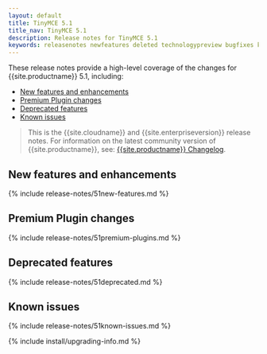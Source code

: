 ```yaml
---
layout: default
title: TinyMCE 5.1
title_nav: TinyMCE 5.1
description: Release notes for TinyMCE 5.1
keywords: releasenotes newfeatures deleted technologypreview bugfixes knownissues
---
```


These release notes provide a high-level coverage of the changes for {{site.productname}} 5.1, including:

- [New features and enhancements](#newfeaturesandenhancements)
- [Premium Plugin changes](#premiumpluginchanges)
- [Deprecated features](#deprecatedfeatures)
- [Known issues](#knownissues)

> This is the {{site.cloudname}} and {{site.enterpriseversion}} release notes. For information on the latest community version of {{site.productname}}, see: [{{site.productname}} Changelog]({{site.baseurl}}/changelog/).

## New features and enhancements

{% include release-notes/51new-features.md %}

## Premium Plugin changes

{% include release-notes/51premium-plugins.md %}

## Deprecated features

{% include release-notes/51deprecated.md %}

## Known issues

{% include release-notes/51known-issues.md %}

{% include install/upgrading-info.md %}
